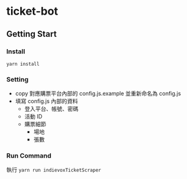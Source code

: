 # ticket-bot
## Getting Start

### Install
`yarn install`

### Setting
- copy 對應購票平台內部的 config.js.example 並重新命名為 config.js
- 填寫 config.js 內部的資料
  - 登入平台、帳號、密碼
  - 活動 ID
  - 購票細節
    - 場地
    - 張數

### Run Command
執行 `yarn run indievoxTicketScraper`
